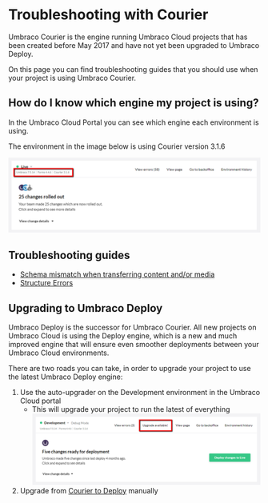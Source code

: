# Troubleshooting with Courier

Umbraco Courier is the engine running Umbraco Cloud projects that has been created before May 2017 and have not yet been upgraded to Umbraco Deploy.

On this page you can find troubleshooting guides that you should use when your project is using Umbraco Courier.

## How do I know which engine my project is using?

In the Umbraco Cloud Portal you can see which engine each environment is using.

The environment in the image below is using Courier version 3.1.6

![Courier Version](images/version-courier.png)

## Troubleshooting guides

* [Schema mismatch when transferring content and/or media](Schema-Mismatch-Courier)
* [Structure Errors](Structure-Errors-Courier)

## Upgrading to Umbraco Deploy

Umbraco Deploy is the successor for Umbraco Courier. All new projects on Umbraco Cloud is using the Deploy engine, which is a new and much improved engine that will ensure even smoother deployments between your Umbraco Cloud environments.

There are two roads you can take, in order to upgrade your project to use the latest Umbraco Deploy engine:

1. Use the auto-upgrader on the Development environment in the Umbraco Cloud portal
    * This will upgrade your project to run the latest of everything
    ![Semi Automatic Upgrade](images/auto-upgrade.png)
2. Upgrade from [Courier to Deploy](../Moving-From-Courier-to-Deploy) manually